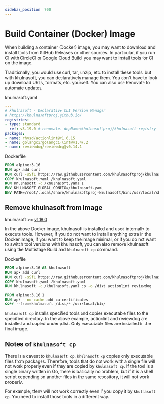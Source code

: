 ```yaml
---
sidebar_position: 700
---
```


# Build Container (Docker) Image

When building a container (Docker) image, you may want to download and install tools from GitHub Releases or other sources.
In particular, if you run CI with CircleCI or Google Cloud Build, you may want to install tools for CI on the image.

Traditionally, you would use curl, tar, unzip, etc. to install these tools, but with khulnasoft, you can declaratively manage them.
You don't have to look up download URLs, formats, etc. yourself.
You can also use Renovate to automate updates.

khulnasoft.yaml

```yaml
---
# khulnasoft - Declarative CLI Version Manager
# https://khulnasoftproj.github.io/
registries:
- type: standard
  ref: v3.19.0 # renovate: depName=khulnasoftproj/khulnasoft-registry
packages:
- name: rhysd/actionlint@v1.6.15
- name: golangci/golangci-lint@v1.47.2
- name: reviewdog/reviewdog@v0.14.1
```

Dockerfile

```dockerfile
FROM alpine:3.16
RUN apk add curl
RUN curl -sSfL https://raw.githubusercontent.com/khulnasoftproj/khulnasoft-installer/v1.1.0/khulnasoft-installer | sh -s -- -i /usr/local/bin/khulnasoft -v v1.18.0
COPY khulnasoft.yaml /khulnasoft.yaml
RUN khulnasoft -c /khulnasoft.yaml i
ENV KHULNASOFT_GLOBAL_CONFIG=/khulnasoft.yaml
ENV PATH=/root/.local/share/khulnasoftproj-khulnasoft/bin:/usr/local/sbin:/usr/local/bin:/usr/sbin:/usr/bin:/sbin:/bin
```

## Remove khulnasoft from Image

khulnasoft >= [v1.18.0](https://github.com/khulnasoftproj/khulnasoft/releases/tag/v1.18.0)

In the above Docker image, khulnasoft is installed and used internally to execute tools.
However, if you do not want to install anything extra in the Docker image, if you want to keep the image minimal, or if you do not want to switch tool versions with khulnasoft,
you can also remove khulnasoft using the Multistage Build and `khulnasoft cp` command.

Dockerfile

```dockerfile
FROM alpine:3.16 AS khulnasoft
RUN apk add curl
RUN curl -sSfL https://raw.githubusercontent.com/khulnasoftproj/khulnasoft-installer/v1.1.0/khulnasoft-installer | sh -s -- -i /usr/local/bin/khulnasoft -v v1.18.0
COPY khulnasoft.yaml /khulnasoft.yaml
RUN khulnasoft -c /khulnasoft.yaml cp -o /dist actionlint reviewdog

FROM alpine:3.16.1
RUN apk --no-cache add ca-certificates
COPY --from=khulnasoft /dist/* /usr/local/bin/
```

`khulnasoft cp` installs specified tools and copies executable files to the specified directory.
In the above example, actionlint and reviewdog are installed and copied under /dist.
Only executable files are installed in the final image.

## Notes of `khulnasoft cp`

There is a caveat to `khulnasoft cp`.
`khulnasoft cp` copies only executable files from packages.
Therefore, tools that do not work with a single file will not work properly even if they are copied by `khulnasoft cp`.
If the tool is a single binary written in Go, there is basically no problem, but if it is a shell script depending on another files in the same repository, it will not work properly.

For example, tfenv will not work correctly even if you copy it by `khulnasoft cp`.
You need to install those tools in a different way.
